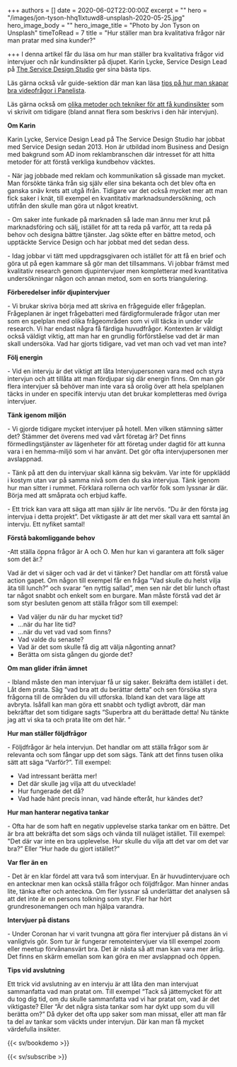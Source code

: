 +++
authors = []
date = 2020-06-02T22:00:00Z
excerpt = ""
hero = "/images/jon-tyson-hhq1lxtuwd8-unsplash-2020-05-25.jpg"
hero_image_body = ""
hero_image_title = "Photo by Jon Tyson on Unsplash"
timeToRead = 7
title = "Hur ställer man bra kvalitativa frågor när man pratar med sina kunder?"

+++
I denna artikel får du läsa om hur man ställer bra kvalitativa frågor vid intervjuer och når kundinsikter på djupet. Karin Lycke, Service Design Lead på [The Service Design Studio]() ger sina bästa tips.

Läs gärna också vår guide-sektion där man kan läsa [tips på hur man skapar bra videofrågor i Panelista](https://panelista.com/guide/how-to-create-your-first-video-question "Hur man skapar bra videofrågor").

Läs gärna också om [olika metoder och tekniker för att få kundinsikter](https://articles.panelista.com/sv/verktygslada-for-kundinsikter/ "Verktygslåda för kundinsikter") som vi skrivit om tidigare (bland annat flera som beskrivs i den här intervjun).

**Om Karin**

Karin Lycke, Service Design Lead på The Service Design Studio har jobbat med Service Design sedan 2013. Hon är utbildad inom Business and Design med bakgrund som AD inom reklambranschen där intresset för att hitta metoder för att förstå verkliga kundbehov väcktes.

\- När jag jobbade med reklam och kommunikation så gissade man mycket. Man försökte tänka från sig själv eller sina bekanta och det blev ofta en ganska snäv krets att utgå ifrån. Tidigare var det också mycket mer att man fick saker i knät, till exempel en kvantitativ marknadsundersökning, och utifrån den skulle man göra ut något kreativt.

\- Om saker inte funkade på marknaden så lade man ännu mer krut på marknadsföring och sälj, istället för att ta reda på varför, att ta reda på behov och designa bättre tjänster. Jag sökte efter en bättre metod, och upptäckte Service Design och har jobbat med det sedan dess.

\- Idag jobbar vi tätt med uppdragsgivaren och istället för att få en brief och göra ut på egen kammare så gör man det tillsammans. Vi jobbar främst med kvalitativ research genom djupintervjuer men kompletterar med kvantitativa undersökningar någon och annan metod, som en sorts triangulering.

**Förberedelser inför djupintervjuer**

\- Vi brukar skriva börja med att skriva en frågeguide eller frågeplan. Frågeplanen är inget frågebatteri med färdigformulerade frågor utan mer som en spelplan med olika frågeområden som vi vill täcka in under vår research. Vi har endast några få färdiga huvudfrågor. Kontexten är väldigt också väldigt viktig, att man har en grundlig förförståelse vad det är man skall undersöka. Vad har gjorts tidigare, vad vet man och vad vet man inte?

**Följ energin**

\- Vid en intervju är det viktigt att låta Intervjupersonen vara med och styra intervjun och att tillåta att man fördjupar sig där energin finns. Om man gör flera intervjuer så behöver man inte vara så orolig över att hela spelplanen täcks in under en specifik intervju utan det brukar kompletteras med övriga intervjuer.

**Tänk igenom miljön**

\- Vi gjorde tidigare mycket intervjuer på hotell. Men vilken stämning sätter det? Stämmer det överens med vad vårt företag är? Det finns förmedlingstjänster av lägenheter för att företag under dagtid för att kunna vara i en hemma-miljö som vi har använt. Det gör ofta intervjupersonen mer avslappnad.

\- Tänk på att den du intervjuar skall känna sig bekväm. Var inte för uppklädd i kostym utan var på samma nivå som den du ska intervjua. Tänk igenom hur man sitter i rummet. Förklara rollerna och varför folk som lyssnar är där. Börja med att småprata och erbjud kaffe.

\- Ett trick kan vara att säga att man själv är lite nervös. “Du är den första jag intervjua i detta projekt”. Det viktigaste är att det mer skall vara ett samtal än intervju. Ett nyfiket samtal!

**Förstå bakomliggande behov**

\-Att ställa öppna frågor är A och O. Men hur kan vi garantera att folk säger som det är.?

Vad är det vi säger och vad är det vi tänker? Det handlar om att förstå value action gapet. Om någon till exempel får en fråga “Vad skulle du helst vilja äta till lunch?” och svarar “en nyttig sallad”, men sen när det blir lunch oftast tar något snabbt och enkelt som en burgare. Man måste förstå vad det är som styr besluten genom att ställa frågor som till exempel:

* Vad väljer du när du har mycket tid?
* ...när du har lite tid?
* ...när du vet vad vad som finns?
* Vad valde du senaste?
* Vad är det som skulle få dig att välja någonting annat?
* Berätta om sista gången du gjorde det?

**Om man glider ifrån ämnet**

\- Ibland måste den man intervjuar få ur sig saker. Bekräfta dem istället i det. Låt dem prata. Säg “vad bra att du berättar detta” och sen försöka styra frågorna till de områden du vill utforska. Ibland kan det vara läge att avbryta. Isåfall kan man göra ett snabbt och tydligt avbrott, där man bekräftar det som tidigare sagts “Superbra att du berättade detta! Nu tänkte jag att vi ska ta och prata lite om det här. “

**Hur man ställer följdfrågor**

\- Följdfrågor är hela intervjun. Det handlar om att ställa frågor som är relevanta och som fångar upp det som sägs. Tänk att det finns tusen olika sätt att säga “Varför?”. Till exempel:

* Vad intressant berätta mer!
* Det där skulle jag vilja att du utvecklade!
* Hur fungerade det då?
* Vad hade hänt precis innan, vad hände efteråt, hur kändes det?

**Hur man hanterar negativa tankar**

\- Ofta har de som haft en negativ upplevelse starka tankar om en bättre. Det är bra att bekräfta det som sägs och vända till nuläget istället. Till exempel: "Det där var inte en bra upplevelse. Hur skulle du vilja att det var om det var bra?” Eller “Hur hade du gjort istället?”

**Var fler än en**

\- Det är en klar fördel att vara två som intervjuar. En är huvudintervjuare och en antecknar men kan också ställa frågor och följdfrågor. Man hinner andas lite, tänka efter och anteckna. Om fler lyssnar så underlättar det analysen så att det inte är en persons tolkning som styr. Fler har hört grundresonemangen och man hjälpa varandra.

**Intervjuer på distans**

\- Under Coronan har vi varit tvungna att göra fler intervjuer på distans än vi vanligtvis gör. Som tur är fungerar remoteintervjuer via till exempel zoom eller meetup förvånansvärt bra. Det är nästa så att man kan vara mer ärlig. Det finns en skärm emellan som kan göra en mer avslappnad och öppen.

**Tips vid avslutning**

Ett trick vid avslutning av en intervju är att låta den man intervjuat sammanfatta vad man pratat om. Till exempel “Tack så jättemycket för att du tog dig tid, om du skulle sammanfatta vad vi har pratat om, vad är det viktigaste? Eller “Är det några sista tankar som har dykt upp som du vill berätta om?” Då dyker det ofta upp saker som man missat, eller att man får ta del av tankar som väckts under intervjun. Där kan man få mycket värdefulla insikter.

{{< sv/bookdemo >}}

{{< sv/subscribe >}}